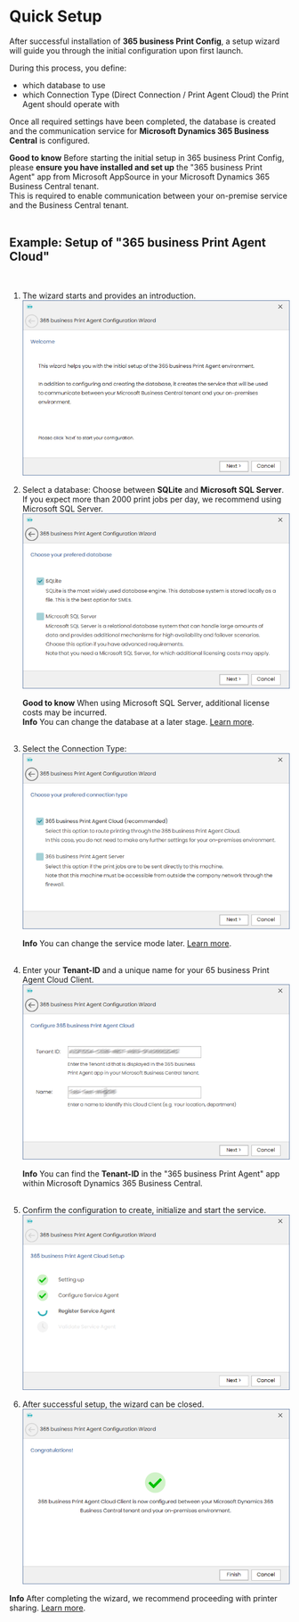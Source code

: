 # Quick Setup

After successful installation of **365 business Print Config**, a setup wizard will guide you through the initial configuration upon first launch.

During this process, you define:
- which database to use
- which Connection Type (Direct Connection / Print Agent Cloud) the Print Agent should operate with

Once all required settings have been completed, the database is created and the communication service for **Microsoft Dynamics 365 Business Central** is configured.

<div class="alert alert-notice">
    <i class="fa-light fa-hand-point-up fa-lg"></i>
    <strong>Good to know</strong>
	Before starting the initial setup in 365 business Print Config, please <b>ensure you have installed and set up</b> the "365 business Print Agent" app from Microsoft AppSource in your Microsoft Dynamics 365 Business Central tenant.<br/>
    This is required to enable communication between your on-premise service and the Business Central tenant.
</div>
<br/>


## Example: Setup of "365 business Print Agent Cloud"

<br/>

1. The wizard starts and provides an introduction.<br/>
   ![Intro](/assets/images/365-business-print-agent/config-tool/wizard/wizard1_en.PNG) 

2. Select a database:
   Choose between **SQLite** and **Microsoft SQL Server**. If you expect more than 2000 print jobs per day, we recommend using Microsoft SQL Server.<br/>
   ![Database](/assets/images/365-business-print-agent/config-tool/wizard/wizard2_en.PNG) 

   <div class="alert alert-notice">
       <i class="fa-light fa-hand-point-up fa-lg"></i>
    <strong>Good to know</strong>
	   When using Microsoft SQL Server, additional license costs may be incurred.
   </div>
   
   <div class="alert alert-info">
       <i class="fa-duotone fa-thin fa-lightbulb fa-lg"></i>
    <strong>Info</strong>
	   You can change the database at a later stage. <a href="print-agent-config-databases.md">Learn more</a>.
   </div><br/>

3. Select the Connection Type:<br>
   ![CloudClient](/assets/images/365-business-print-agent/config-tool/wizard/wizard3_en.PNG) 
   
   <div class="alert alert-info">
       <i class="fa-duotone fa-thin fa-lightbulb fa-lg"></i>
    <strong>Info</strong>
	   You can change the service mode later. <a href="print-agent-config-connections.md">Learn more</a>.
   </div><br/>

4. Enter your **Tenant-ID** and a unique name for your 65 business Print Agent Cloud Client.<br>
   ![CloudClient](/assets/images/365-business-print-agent/config-tool/wizard/wizard4-cloud_en.PNG) 
   
   <div class="alert alert-info">
       <i class="fa-duotone fa-thin fa-lightbulb fa-lg"></i>
    <strong>Info</strong>
	   You can find the <b>Tenant-ID</b> in the "365 business Print Agent" app within Microsoft Dynamics 365 Business Central.
   </div><br/>

5. Confirm the configuration to create, initialize and start the service.<br>
   ![CloudClient](/assets/images/365-business-print-agent/config-tool/wizard/wizard5-cloud_en.PNG) 

6. After successful setup, the wizard can be closed.<br/>
   ![CloudClient](/assets/images/365-business-print-agent/config-tool/wizard/wizard6-cloud_en.PNG) 

<div class="alert alert-info">
    <i class="fa-duotone fa-thin fa-lightbulb fa-lg"></i>
    <strong>Info</strong>
	After completing the wizard, we recommend proceeding with printer sharing. <a href="print-agent-config-printers.md">Learn more</a>.
</div><br/>